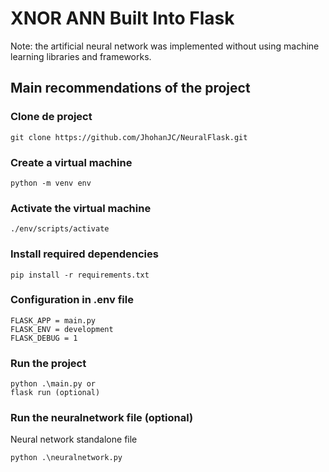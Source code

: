 # XNOR ANN Built Into Flask

<p>
Note: the artificial neural network was implemented without using machine learning libraries and frameworks.
</p>

## Main recommendations of the project

### Clone de project

```
git clone https://github.com/JhohanJC/NeuralFlask.git
```

### Create a virtual machine

```
python -m venv env
```

### Activate the virtual machine

```
./env/scripts/activate
```

### Install required dependencies

```
pip install -r requirements.txt
```

### Configuration in .env file

```
FLASK_APP = main.py
FLASK_ENV = development
FLASK_DEBUG = 1
```

### Run the project

```
python .\main.py or
flask run (optional)
```

### Run the neuralnetwork file (optional)

<p>Neural network standalone file</p>

```
python .\neuralnetwork.py
```
